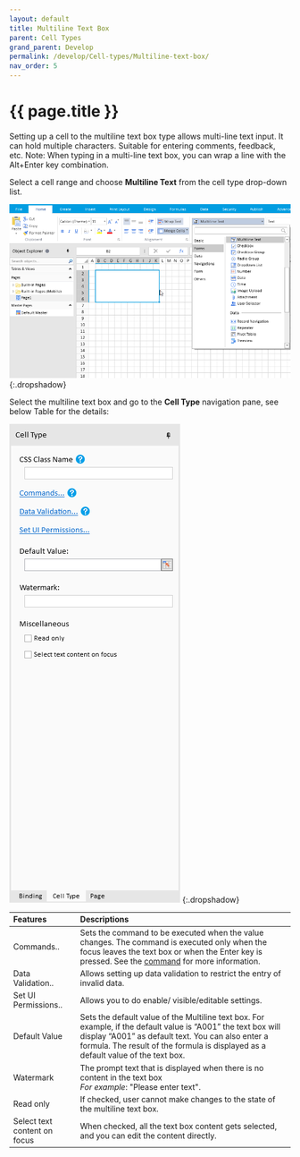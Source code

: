 ```yaml
---
layout: default
title: Multiline Text Box
parent: Cell Types
grand_parent: Develop
permalink: /develop/Cell-types/Multiline-text-box/
nav_order: 5
---
```


# {{ page.title }}
Setting up a cell to the multiline text box type allows multi-line text input. It can hold multiple characters. Suitable for entering comments, feedback, etc.
Note: When typing in a multi-line text box, you can wrap a line with the Alt+Enter key combination.

Select a cell range and choose **Multiline Text** from the cell type drop-down list.

![Multiline-text-box](/assets/images/product-images/multiline-celltype.png)
{:.dropshadow}

Select the multiline text box and go to the **Cell Type** navigation pane, see below Table for the details:

![Multiline-text-box-settings](/assets/images/product-images/multiline-celltype-settings.png)
{:.dropshadow}

|Features|Descriptions|
|:--|:--|
|Commands..|Sets the command to be executed when the value changes. The command is executed only when the focus leaves the text box or when the Enter key is pressed. See the [command](http://localhost:4000/develop/commands/#commands) for more information.|
|Data Validation..|Allows setting up data validation to restrict the entry of invalid data. |
|Set UI Permissions..|Allows you to do enable/ visible/editable settings.|
|Default Value| Sets the default value of the Multiline text box. For example, if the default value is “A001” the text box will display “A001” as default text. You can also enter a formula. The result of the formula is displayed as a default value of the text box.|
|Watermark|The prompt text that is displayed when there is no content in the text box <br/> *For example*: "Please enter text".|
|Read only|If checked, user cannot make changes to the state of the multiline text box.|
|Select text content on focus|When checked, all the text box content gets selected, and you can edit the content directly.|
